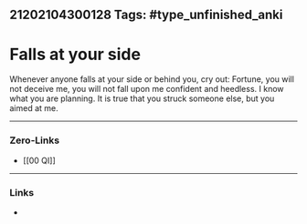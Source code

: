 21202104300128
Tags: #type_unfinished_anki
---
# Falls at your side

Whenever anyone falls at your side or behind you, cry out: Fortune, you will not deceive me, you will not fall upon me confident and heedless. I know what you are planning. It is true that you struck someone else, but you aimed at me.

---
### Zero-Links
- [[00 QI]]
---
### Links
-